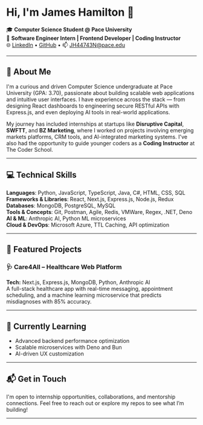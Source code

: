 # Hi, I'm James Hamilton 👋

🎓 **Computer Science Student @ Pace University**  
💼 **Software Engineer Intern | Frontend Developer | Coding Instructor**  
🌐 [LinkedIn](https://www.linkedin.com/in/james-hamilton-499514293/) • [GitHub](https://github.com/JamesCHamilton) • 📫 JH44743N@pace.edu

---

## 🚀 About Me

I'm a curious and driven Computer Science undergraduate at Pace University (GPA: 3.70), passionate about building scalable web applications and intuitive user interfaces. I have experience across the stack — from designing React dashboards to engineering secure RESTful APIs with Express.js, and even deploying AI tools in real-world applications.

My journey has included internships at startups like **Disruptive Capital**, **SWFTT**, and **BZ Marketing**, where I worked on projects involving emerging markets platforms, CRM tools, and AI-integrated marketing systems. I've also had the opportunity to guide younger coders as a **Coding Instructor** at The Coder School.

---

## 💻 Technical Skills

**Languages**: Python, JavaScript, TypeScript, Java, C#, HTML, CSS, SQL  
**Frameworks & Libraries**: React, Next.js, Express.js, Node.js, Redux  
**Databases**: MongoDB, PostgreSQL, MySQL  
**Tools & Concepts**: Git, Postman, Agile, Redis, VMWare, Regex, .NET, Deno  
**AI & ML**: Anthropic AI, Python ML microservices  
**Cloud & DevOps**: Microsoft Azure, TTL Caching, API optimization

---

## 🔧 Featured Projects

### 🩺 Care4All – Healthcare Web Platform  
**Tech:** Next.js, Express.js, MongoDB, Python, Anthropic AI  
A full-stack healthcare app with real-time messaging, appointment scheduling, and a machine learning microservice that predicts misdiagnoses with 85% accuracy.


---

## 🌱 Currently Learning
- Advanced backend performance optimization
- Scalable microservices with Deno and Bun
- AI-driven UX customization

---

## 📬 Get in Touch

I'm open to internship opportunities, collaborations, and mentorship connections. Feel free to reach out or explore my repos to see what I’m building!

---
